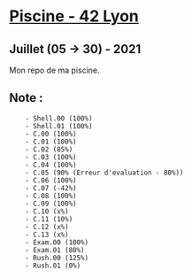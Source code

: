 # [Piscine - 42 Lyon](https://www.42lyon.fr/)
## Juillet (05 -> 30) - 2021

Mon repo de ma piscine.


## Note :
		- Shell.00 (100%)
		- Shell.01 (100%)
		- C.00 (100%)
		- C.01 (100%)
		- C.02 (85%)
		- C.03 (100%)
		- C.04 (100%)
		- C.05 (90% (Erreur d'evaluation - 80%))
		- C.06 (100%)
		- C.07 (-42%)
		- C.08 (100%)
		- C.09 (100%)
		- C.10 (x%)
		- C.11 (10%)
		- C.12 (x%)
		- C.13 (x%)
		- Exam.00 (100%)
		- Exam.01 (80%)
		- Rush.00 (125%)
		- Rush.01 (0%)
